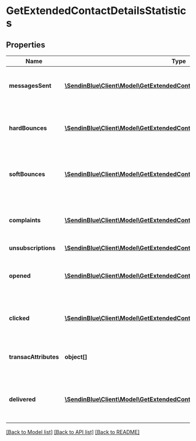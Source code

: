 # GetExtendedContactDetailsStatistics

## Properties
Name | Type | Description | Notes
------------ | ------------- | ------------- | -------------
**messagesSent** | [**\SendinBlue\Client\Model\GetExtendedContactDetailsStatisticsMessagesSent[]**](GetExtendedContactDetailsStatisticsMessagesSent.md) | Listing of the sent campaign for the contact | [optional] 
**hardBounces** | [**\SendinBlue\Client\Model\GetExtendedContactDetailsStatisticsMessagesSent[]**](GetExtendedContactDetailsStatisticsMessagesSent.md) | Listing of the hardbounes generated by the contact | [optional] 
**softBounces** | [**\SendinBlue\Client\Model\GetExtendedContactDetailsStatisticsMessagesSent[]**](GetExtendedContactDetailsStatisticsMessagesSent.md) | Listing of the softbounes generated by the contact | [optional] 
**complaints** | [**\SendinBlue\Client\Model\GetExtendedContactDetailsStatisticsMessagesSent[]**](GetExtendedContactDetailsStatisticsMessagesSent.md) | Listing of the complaints generated by the contact | [optional] 
**unsubscriptions** | [**\SendinBlue\Client\Model\GetExtendedContactDetailsStatisticsUnsubscriptions**](GetExtendedContactDetailsStatisticsUnsubscriptions.md) |  | [optional] 
**opened** | [**\SendinBlue\Client\Model\GetExtendedContactDetailsStatisticsOpened[]**](GetExtendedContactDetailsStatisticsOpened.md) | Listing of the openings generated by the contact | [optional] 
**clicked** | [**\SendinBlue\Client\Model\GetExtendedContactDetailsStatisticsClicked[]**](GetExtendedContactDetailsStatisticsClicked.md) | Listing of the clicks generated by the contact | [optional] 
**transacAttributes** | **object[]** | Listing of the transactional attributes for the contact | [optional] 
**delivered** | [**\SendinBlue\Client\Model\GetExtendedContactDetailsStatisticsDelivered[]**](GetExtendedContactDetailsStatisticsDelivered.md) | Listing of the delivered campaign for the contact | [optional] 

[[Back to Model list]](../../README.md#documentation-for-models) [[Back to API list]](../../README.md#documentation-for-api-endpoints) [[Back to README]](../../README.md)


